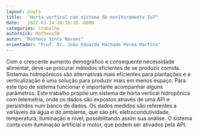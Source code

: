 ```yaml
---
layout: posts
title:  "Horta vertical com sistema de monitoramento IoT"
date:   2022-03-14 16:16:18 -0600
categories: trabalho
autornick: MatheusSN
autor: "Matheus Sinto Novaes"
orientador: "Prof. Dr. João Eduardo Machado Perea Martins"
---
```

Com o crescente aumento demográfico e consequente necessidade alimentar,
deve-se procurar métodos eficientes de se produzir comida. Sistemas
hidropônicos são alternativas mais eficientes para plantações e a verticalização
é uma solução para produzir mais em menos espaço. Para este tipo de sistema
funcionar é importante acompanhar alguns parâmetros. Este trabalho propõe
um sistema de horta vertical hidropônica com telemetria, onde os dados são
expostos através de uma API e persistidos num banco de dados. Os dados
medidos são referentes a variáveis da água e do ambiente, que são pH,
eletrocondutividade, temperatura, iluminação e nível; possibilitando assim sua
análise. O sistema conta com iluminação artificial e motor, que podem ser
ativados pela API.
